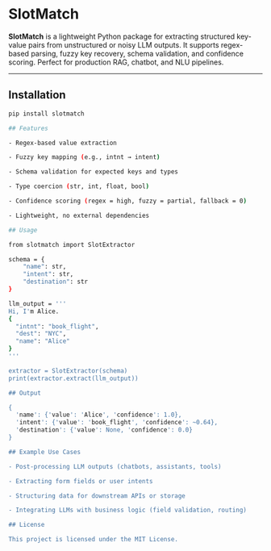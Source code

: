 # SlotMatch

**SlotMatch** is a lightweight Python package for extracting structured key-value pairs from unstructured or noisy LLM outputs. It supports regex-based parsing, fuzzy key recovery, schema validation, and confidence scoring. Perfect for production RAG, chatbot, and NLU pipelines.

---

## Installation

```bash
pip install slotmatch

## Features

- Regex-based value extraction

- Fuzzy key mapping (e.g., intnt → intent)

- Schema validation for expected keys and types

- Type coercion (str, int, float, bool)

- Confidence scoring (regex = high, fuzzy = partial, fallback = 0)

- Lightweight, no external dependencies

## Usage

from slotmatch import SlotExtractor

schema = {
    "name": str,
    "intent": str,
    "destination": str
}

llm_output = '''
Hi, I'm Alice.
{
  "intnt": "book_flight",
  "dest": "NYC",
  "name": "Alice"
}
'''

extractor = SlotExtractor(schema)
print(extractor.extract(llm_output))

## Output

{
  'name': {'value': 'Alice', 'confidence': 1.0},
  'intent': {'value': 'book_flight', 'confidence': ~0.64},
  'destination': {'value': None, 'confidence': 0.0}
}

## Example Use Cases

- Post-processing LLM outputs (chatbots, assistants, tools)

- Extracting form fields or user intents

- Structuring data for downstream APIs or storage

- Integrating LLMs with business logic (field validation, routing)

## License

This project is licensed under the MIT License.